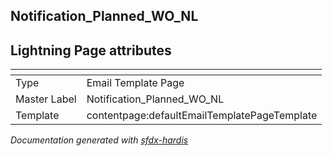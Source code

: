 ## Notification_Planned_WO_NL

## Lightning Page attributes

|<!-- -->|<!-- -->|
|:---|:---|
|Type| Email Template Page|
|Master Label|Notification_Planned_WO_NL|
|Template|contentpage:defaultEmailTemplatePageTemplate|




<!-- Page description -->


_Documentation generated with [sfdx-hardis](https://sfdx-hardis.cloudity.com)_
